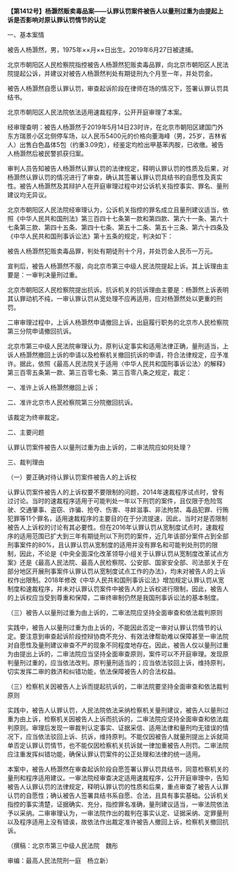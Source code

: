 **【第1412号】杨灏然贩卖毒品案——认罪认罚案件被告人以量刑过重为由提起上诉是否影响对原认罪认罚情节的认定**

一、基本案情

被告人杨灏然，男，1975年××月××日出生。2019年6月27日被逮捕。

北京市朝阳区人民检察院指控被告人杨灏然犯贩卖毒品罪，向北京市朝阳区人民法院提起公诉，并建议对被告人杨灏然判处有期徒刑九个月至一年，并处罚金。

被告人杨灏然自愿认罪认罚，审查起诉阶段在律师在场的情况下，签署认罪认罚具结书。

北京市朝阳区人民法院依法适用速裁程序，公开开庭审理了本案。

经审理查明：被告人杨灏然于2019年5月14日23时许，在北京市朝阳区建国门外东方瑞景小区北侧停车场，以人民币5400元的价格向董海峰（男，25岁，吉林省人）出售白色晶体5包（约重3.09克），经鉴定均检出甲基苯丙胺，已收缴。被告人杨灏然后被民警抓获归案。

审判人员告知被告人杨灏然认罪认罚的法律规定，释明认罪认罚的性质及后果，对杨灏然认罪认罚的情况进行了审查，确认其签署认罪认罚具结书的自愿性及真实性。被告人杨灏然及其辩护人在开庭审理过程中对公诉机关指控事实、罪名、量刑建议均无异议。

北京市朝阳区人民法院经审理认为，公诉机关指控的罪名成立且量刑建议适当，依照《中华人民共和国刑法》第三百四十七条第一款和第四款、第六十一条、第六十七条第三款、第四十五条、第四十七条、第五十二条、第五十三条、第六十四条及《中华人民共和国刑事诉讼法》第十五条的规定，判决如下：

被告人杨灏然犯贩卖毒品罪，判处有期徒刑十个月，并处罚金人民币一万元。

宣判后，被告人杨灏然不服，向北京市第三中级人民法院提起上诉。其上诉理由主要是：一审判决量刑过重。

北京市朝阳区人民检察院提出抗诉。抗诉机关的抗诉理由主要是：杨灏然上诉表明其认罪动机不纯，一审认罪认罚从宽处理不应再适用，应对杨灏然处以更重的刑罚。

二审审理过程中，上诉人杨灏然申请撤回上诉，出庭履行职务的北京市人民检察院第三分院申请撤回抗诉。

北京市第三中级人民法院审理认为，原判认定事实和适用法律正确，量刑适当，上诉人杨灏然撤回上诉的申请以及检察机关撤回抗诉的申请，符合法律规定，应予准许。据此，依照《最高人民法院关于适用〈中华人民共和国刑事诉讼法〉的解释》第三百零五条第一款、第三百零七条、第三百零八条之规定，裁定：

一、准许上诉人杨灏然撤回上诉；

二、准许北京市人民裣察院第三分院撤回抗诉。

该裁定为终审裁定。

二、主要问题

认罪认罚案件被告人以量刑过重为由上诉的，二审法院应如何处理？

三、裁判理由

（一）要正确对待认罪认罚案件被告人的上诉权

认罪认罚案件被告人的上诉权要不要限制的问题，2014年速裁程序试点时，曾有过讨论。当时的速裁程序适用于可能判处一年以下刑罚的案件，且仅限于危险驾驶、交通肇事、盗窃、诈骗、抢夺、伤害、寻衅滋事、非法拘禁、毒品犯罪、行贿犯罪等11个罪名，适用速裁程序的主要目的在于分流提速，因此，当时对是否限制被告人上诉权的讨论有其必要性。但在2016年认罪认罚从宽制度试点时，速裁程序的适用范围已扩大到三年有期徒刑以下刑罚的案件，近几年该部分案件占到全部刑事案件的80%，且认罪认罚从宽制度的适用并没有罪名和可能判处刑罚的限制，因此，不论是《中央全面深化改革领导小组关于认罪认罚从宽制度改革试点方案》还是《最高人民法院、最高人民检察院、公安部、国家安全部、司法部关于在部分地区开展刑事案件认罪认罚从宽制度试点工作的办法》，均未对被告人的上诉权作出限制。2018年修改《中华人民共和国刑事诉讼法》增加规定认罪认罚从宽制度和速裁程序，并未对认罪认罚案件中被告人的上诉权进行限制，因此，被告人的上诉权应当受到尊重和保障，二审终审制仍然是我国刑事诉讼法的基本制度。

（三）被告人以量刑过重为由上诉的，二审法院应坚持全面审查和依法裁判原则

实践中，被告人以量刑过重为由上诉的，不能因此否定一审对认罪认罚情节的认定。要注意到审查起诉阶段控辩协商不充分、有效法律帮助难以保障甚至一审法院对自愿性及量刑建议审查不严的现象不同程度地存在。因此，被告人仅以量刑过重为由提出上诉的，二审法院应当坚持全面审查原则，案件可以不开庭审理。发现原判量刑过重的，应当依法改判。原判量刑适当的；应当依法驳回上诉，维持原判，切实发挥二审的救济和纠错功能，依法保障被告人的合法权益。

（三）检察机关因被告人上诉而提起抗诉的，二审法院要坚持全面审查和依法裁判原则

实践中，被告人认罪认罚，人民法院依法采纳检察机关量刑建议，被告人以量刑过重为由上诉，检察机关因被告人上诉而抗诉的，二审法院应坚持全面审查和依法裁判原则。审理后发现一审裁判认定事实、证据采信、适用法律和量刑均无错误的情况下，应当依法驳回上诉、抗诉，维持原判。不能仅因被告人就量刑提出上诉就简单否定认罪认罚情节，也不能仅因检察机关抗诉就一律加重被告人刑罚。二审法院应注重发挥纠错功能，确保认罪认罚案件的公正处理和法律的统一适用。

本案中，被告人杨灏然在审查起诉阶段自愿签署认罪认罚具结书，同意检察机关的量刑和程序适用建议。一审法院经审查决定适用速裁程序，公开开庭审理中，告知被告人认罪认罚的法律规定，释明认罪认罚的性质和后果，重点审查了被告人认罪认罚的自愿性；确认被告人签署具结书系自愿、合法，且具有事实基础。公诉机关指控的事实清楚，证据确实、充分，指控罪名准确，量刑建议适当，一审法院依法予以采纳。二审审理认为，一审法院作出的裁判在事实认定、证据采纳、定罪量刑以及程序适用上没有错诶，故依法作出裁定准许被告人撤回上诉，检察机关撤回抗诉。

（撰稿：北京市第三中级人民法院　魏彤

审编：最高人民法院刑一庭　杨立新）